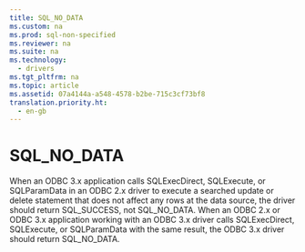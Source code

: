 ```yaml
---
title: SQL_NO_DATA
ms.custom: na
ms.prod: sql-non-specified
ms.reviewer: na
ms.suite: na
ms.technology: 
  - drivers
ms.tgt_pltfrm: na
ms.topic: article
ms.assetid: 07a4144a-a548-4578-b2be-715c3cf73bf8
translation.priority.ht: 
  - en-gb
---
```

# SQL_NO_DATA
<?xml version="1.0" encoding="utf-8"?>
<developerConceptualDocument xmlns="http://ddue.schemas.microsoft.com/authoring/2003/5" xmlns:xlink="http://www.w3.org/1999/xlink" xmlns:xsi="http://www.w3.org/2001/XMLSchema-instance" xsi:schemaLocation="http://ddue.schemas.microsoft.com/authoring/2003/5 http://dduestorage.blob.core.windows.net/ddueschema/developer.xsd">
  <introduction>
    <para>When an ODBC 3.<legacyItalic>x</legacyItalic> application calls <legacyBold>SQLExecDirect</legacyBold>, <legacyBold>SQLExecute</legacyBold>, or <legacyBold>SQLParamData</legacyBold> in an ODBC 2.<legacyItalic>x</legacyItalic> driver to execute a searched update or delete statement that does not affect any rows at the data source, the driver should return SQL_SUCCESS, not SQL_NO_DATA. When an ODBC 2.<legacyItalic>x</legacyItalic> or ODBC 3.<legacyItalic>x</legacyItalic> application working with an ODBC 3.<legacyItalic>x</legacyItalic> driver calls <legacyBold>SQLExecDirect</legacyBold>, <legacyBold>SQLExecute</legacyBold>, or <legacyBold>SQLParamData</legacyBold> with the same result, the ODBC 3.<legacyItalic>x</legacyItalic> driver should return SQL_NO_DATA.</para>
  </introduction>
  <relatedTopics />
</developerConceptualDocument>